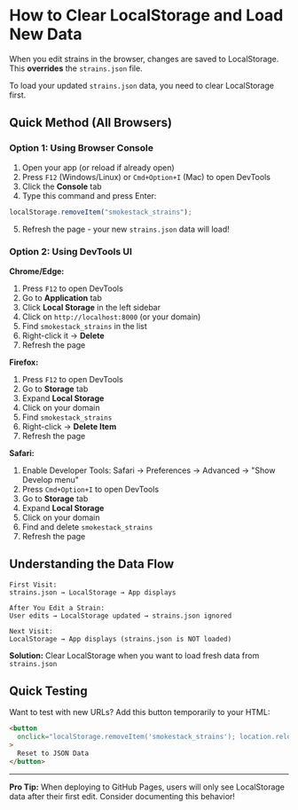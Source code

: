 # How to Clear LocalStorage and Load New Data

When you edit strains in the browser, changes are saved to LocalStorage. This **overrides** the `strains.json` file.

To load your updated `strains.json` data, you need to clear LocalStorage first.

## Quick Method (All Browsers)

### Option 1: Using Browser Console

1. Open your app (or reload if already open)
2. Press `F12` (Windows/Linux) or `Cmd+Option+I` (Mac) to open DevTools
3. Click the **Console** tab
4. Type this command and press Enter:

```javascript
localStorage.removeItem("smokestack_strains");
```

5. Refresh the page - your new `strains.json` data will load!

### Option 2: Using DevTools UI

**Chrome/Edge:**

1. Press `F12` to open DevTools
2. Go to **Application** tab
3. Click **Local Storage** in the left sidebar
4. Click on `http://localhost:8000` (or your domain)
5. Find `smokestack_strains` in the list
6. Right-click it → **Delete**
7. Refresh the page

**Firefox:**

1. Press `F12` to open DevTools
2. Go to **Storage** tab
3. Expand **Local Storage**
4. Click on your domain
5. Find `smokestack_strains`
6. Right-click → **Delete Item**
7. Refresh the page

**Safari:**

1. Enable Developer Tools: Safari → Preferences → Advanced → "Show Develop menu"
2. Press `Cmd+Option+I` to open DevTools
3. Go to **Storage** tab
4. Expand **Local Storage**
5. Click on your domain
6. Find and delete `smokestack_strains`
7. Refresh the page

## Understanding the Data Flow

```
First Visit:
strains.json → LocalStorage → App displays

After You Edit a Strain:
User edits → LocalStorage updated → strains.json ignored

Next Visit:
LocalStorage → App displays (strains.json is NOT loaded)
```

**Solution:** Clear LocalStorage when you want to load fresh data from `strains.json`

## Quick Testing

Want to test with new URLs? Add this button temporarily to your HTML:

```html
<button
  onclick="localStorage.removeItem('smokestack_strains'); location.reload()"
>
  Reset to JSON Data
</button>
```

---

**Pro Tip:** When deploying to GitHub Pages, users will only see LocalStorage data after their first edit. Consider documenting this behavior!
